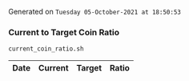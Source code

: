 Generated on `Tuesday 05-October-2021 at 18:50:53`

### Current to Target Coin Ratio
`current_coin_ratio.sh`

Date|Current|Target|Ratio
---|---|---|---
